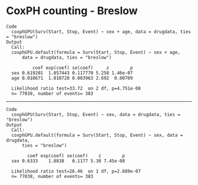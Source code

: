 # CoxPH counting - Breslow

    Code
      coxphGPU(Surv(Start, Stop, Event) ~ sex + age, data = drugdata, ties = "breslow")
    Output
      Call:
      coxphGPU.default(formula = Surv(Start, Stop, Event) ~ sex + age, 
          data = drugdata, ties = "breslow")
      
              coef exp(coef) se(coef)     z        p
      sex 0.619201  1.857443 0.117770 5.258 1.46e-07
      age 0.010671  1.010728 0.003963 2.692  0.00709
      
      Likelihood ratio test=33.72  on 2 df, p=4.751e-08
      n= 77038, number of events= 383 

---

    Code
      coxphGPU(Surv(Start, Stop, Event) ~ sex, data = drugdata, ties = "breslow")
    Output
      Call:
      coxphGPU.default(formula = Surv(Start, Stop, Event) ~ sex, data = drugdata, 
          ties = "breslow")
      
            coef exp(coef) se(coef)    z        p
      sex 0.6333    1.8838   0.1177 5.38 7.45e-08
      
      Likelihood ratio test=26.46  on 1 df, p=2.689e-07
      n= 77038, number of events= 383 

